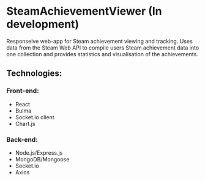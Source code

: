 # SteamAchievementViewer (In development)
 Responseive web-app for Steam achievement viewing and tracking. Uses data from the Steam Web API to compile users Steam achievement data into one collection and provides statistics and visualisation of the achievements.
 
 ## Technologies:
 ### Front-end:
 - React
 - Bulma
 - Socket.io client
 - Chart.js
 
 ### Back-end:
 - Node.js/Express.js
 - MongoDB/Mongoose
 - Socket.io
 - Axios

